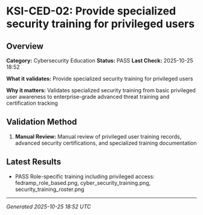 # KSI-CED-02: Provide specialized security training for privileged users

## Overview

**Category:** Cybersecurity Education
**Status:** PASS
**Last Check:** 2025-10-25 18:52

**What it validates:** Provide specialized security training for privileged users

**Why it matters:** Validates specialized security training from basic privileged user awareness to enterprise-grade advanced threat training and certification tracking

## Validation Method

1. **Manual Review:** Manual review of privileged user training records, advanced security certifications, and specialized training documentation

## Latest Results

- PASS Role-specific training including privileged access: fedramp_role_based.png, cyber_security_training.png, security_training_roster.png

---
*Generated 2025-10-25 18:52 UTC*